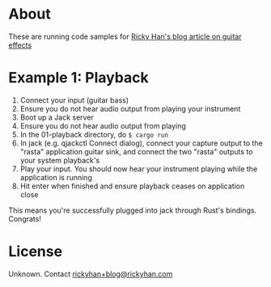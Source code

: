 # About
These are running code samples for [Ricky Han's blog article on guitar effects](http://rickyhan.com/jekyll/update/2018/02/06/rust-guitar-pedal-effects-dsp.html)

# Example 1: Playback
1. Connect your input (guitar bass)
1. Ensure you do not hear audio output from playing your instrument
1. Boot up a Jack server
1. Ensure you do not hear audio output from playing
1. In the 01-playback directory, do `$ cargo run`
1. In jack (e.g. qjackctl Connect dialog), connect your capture output to the "rasta" application guitar sink, and connect the two "rasta" outputs to your system playback's
1. Play your input. You should now hear your instrument playing while the application is running
1. Hit enter when finished and ensure playback ceases on application close

This means you're successfully plugged into jack through Rust's bindings.
Congrats!

# License
Unknown. Contact rickyhan+blog@rickyhan.com
